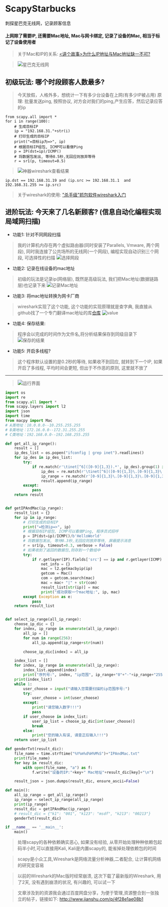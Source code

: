 # ScapyStarbucks
<scapy>刺探星巴克无线网，记录顾客信息
#### 上网除了需要IP, 还需要Mac地址, Mac与网卡绑定, 记录了设备的Mac, 相当于标记了设备使用者

> 关于Mac和IP的关系: [<讲个故事>为什么IP地址与Mac地址缺一不可?](https://www.jianshu.com/p/0ce15c07b294)

> ![星巴克无线网](https://upload-images.jianshu.io/upload_images/3203841-08d59922b545e41c.png?imageMogr2/auto-orient/strip%7CimageView2/2/w/1240)


## 初级玩法: 哪个时段顾客人数最多?
> 今天放假，人格外多，想统计一下有多少台设备在上网(有多少IP被占用)
> 原理: 批量发送ping, 按照协议, 对方会对我们的ping,产生应答，然后记录应答的ip
```
from scapy.all import *
for i in range(100):
    # 生成目标IP
    ip = "192.168.31."+str(i)
    # 打印生成的目标IP
    print("=目标ip为=>", ip)
    # 根据目标IP组包, ICMP可以看做Ping
    p = IP(dst=ip)/ICMP()
    # 将数据包发出, 等待0.5秒,无回应则放弃等待
    r = sr1(p, timeout=0.5)
```
> ![神器wireshark查看结果](https://upload-images.jianshu.io/upload_images/3203841-cc1b319c282052dc.png?imageMogr2/auto-orient/strip%7CimageView2/2/w/1240)

```
ip.dst == 192.168.31.19 and (ip.src >= 192.168.31.1  and 192.168.31.255 >= ip.src)
```
> 关于wireshark的使用: ["杀手级"抓包软件wireshark入门](https://www.jianshu.com/p/28035d90c3c8)

## 进阶玩法: 今天来了几名新顾客? (信息自动化编程实现局域网扫描)
- 功能1: 针对不同网段扫描
> 我的计算机内存在两个虚拟路由器(同时安装了Parallels, Vmware, 两个网段), 同时我连接了公共场所的无线网(一个网段), 编程实现自动识别三个网段, 可选择性的扫描
> ![选择网段](https://upload-images.jianshu.io/upload_images/3203841-f2aa4fbc4fe93114.png?imageMogr2/auto-orient/strip%7CimageView2/2/w/1240)

- 功能2: 记录在线设备的mac地址 
> 初级的玩法是记录ip(网络层), 既然是高级玩法, 我们把Mac地址(数据链路层)也记录下来
> ![记录Mac地址](https://upload-images.jianshu.io/upload_images/3203841-ebaf977b199d1fa5.png?imageMogr2/auto-orient/strip%7CimageView2/2/w/1240)


- 功能3: 将mac地址转换为网卡厂商
> wireshark实现了这个功能, 这个功能的实现原理就是查字典, 我直接从github找了一个专门翻译mac地址的库[仓库](https://github.com/hustcc/mac.py)
> ![value](https://upload-images.jianshu.io/upload_images/3203841-37d1e21c05461ae8.png?imageMogr2/auto-orient/strip%7CimageView2/2/w/1240)

- 功能4: 保存结果:
> 程序会以完成的时间作为文件名,将分析结果保存到同级目录下
> ![保存的结果](https://upload-images.jianshu.io/upload_images/3203841-7df9a7619250e712.png?imageMogr2/auto-orient/strip%7CimageView2/2/w/1240)
- 功能5: 开启多线程?
> 这个程序默认设置的是0.2秒的等待, 如果收不到回应, 就转到下一个IP, 如果开启了多线程, 平均时间会更短, 但出于不作恶的原则, 这里就不放了
--- 
> ![运行界面](https://upload-images.jianshu.io/upload_images/3203841-9c99a18d4d03aa3e.png?imageMogr2/auto-orient/strip%7CimageView2/2/w/1240)


```python
import os
import re
from scapy.all import *
from scapy.layers import l2
import json
import time
from macpy import Mac
# A类地址：10.0.0.0--10.255.255.255
# B类地址：172.16.0.0--172.31.255.255 
# C类地址：192.168.0.0--192.168.255.255

def get_all_ip_range():
    result = []
    ip_des_list = os.popen("ifconfig | grep inet").readlines()
    for ip_des in ip_des_list:
        try:
            if re.match(r'\tinet[^6]([0-9]{1,3}).*', ip_des).group(1) in ["192", "172", "10"]:
                ip_des = re.match(r'\tinet[^6]([0-9]{1,3}\.[0-9]{1,3}\.[0-9]{1,3}\.[0-9]{1,3}).*', ip_des).group(1)
                ip_range = re.match(r'[0-9]{1,3}\.[0-9]{1,3}\.[0-9]{1,3}\.', ip_des).group()
                result.append(ip_range)
        except:
            pass
    return result


def getIPAndMac(ip_range):
    result_list = {}
    for ip in ip_range:
        # 打印生成的目标IP
        print("=检测ip=>", ip)
        # 根据目标IP组包, ICMP可以看做Ping, 程序员式招呼
        p = IP(dst=ip)/ICMP()/b'HelloWorld'
        # 将数据包发出, 等待0.3秒,无回应则放弃等待, 屏蔽提示消息
        r = sr1(p, timeout=0.3, verbose = False)
        # 如果收到了返回的数据包,则存到一个数组中
        try:
            if r.getlayer(IP).fields['src'] == ip and r.getlayer(ICMP).fields['type'] == 0:
                net_info = {}
                mac = l2.getmacbyip(ip)
                getcom = Mac()
                com = getcom.search(mac)
                mac = mac+ "|" + str(com)
                result_list[str(ip)] = mac
                print("成功获取一个mac地址:", ip, mac)
        except Exception as e:
            pass
    return result_list


def select_ip_range(all_ip_range):
    choose_ip_dic = {}
    for index, ip_range in enumerate(all_ip_range):
        all_ip = []
        for num in range(256):
            all_ip.append(ip_range+str(num))

        choose_ip_dic[index] = all_ip

    index_list = []
    for index, ip_range in enumerate(all_ip_range):
        index_list.append(index)
        print("序列号:", index, "ip范围", ip_range+"0"+"-"+ip_range+"255")
    print(index_list)
    while 1:
        user_choose = input("请输入您需要扫描的ip范围序号:")
        try:
            user_choose = int(user_choose)
        except:
            print("请您输入数字!!!")
            pass
        if user_choose in index_list:
            user_ip_list = choose_ip_dic[int(user_choose)]
            break
        else:
            print("您的输入有误, 请查正后输入!!!")
    return user_ip_list

def genderTxt(result_dic):
    file_name = time.strftime("%Y%m%d%H%M%S")+"IPAndMac.txt"
    print(file_name)
    for key in result_dic:
        with open(file_name, "a") as f:
            f.write("设备的IP:"+key+" Mac地址"+result_dic[key]+"\n")

    result_json = json.dumps(result_dic, ensure_ascii=False)

def main():
    all_ip_range = get_all_ip_range()
    ip_range = select_ip_range(all_ip_range)
    print(ip_range)
    result_dic = getIPAndMac(ip_range)
    # result_dic = {"k1": "001", "k123": "msdf", "k213": "00213"}
    genderTxt(result_dic)

if __name__ == '__main__':
    main()
```
> 处理scapy的各种依赖确实恶心, 如果没有经验, 从零开始处理种种依赖包起码半小时,可以直接用Kali, Kali是内置scapy的, 能省掉处理依赖包的时间


> scapy是小众工具,Wireshark是网络流量分析神器,二者配合, 让计算机网络的研究变容易

> 以前的Wireshark的Mac版时经常崩溃, 这次下载了最新版的Wireshark, 用了2天, 没有遇到崩溃的状况, 有兴趣的, 可以试一下

>文章涉及到的资源我会通过百度网盘分享，为便于管理,资源整合到一张独立的帖子，链接如下:
http://www.jianshu.com/p/4f28e1ae08b1


